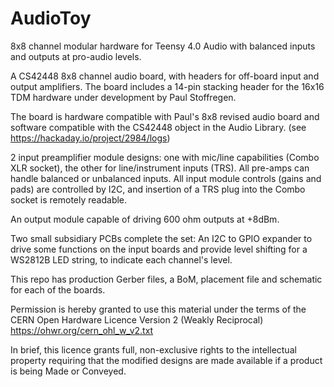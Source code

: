 # AudioToy
8x8 channel modular hardware for Teensy 4.0 Audio with balanced inputs and outputs at pro-audio levels.

A CS42448 8x8 channel audio board, with headers for off-board input and output amplifiers. The board includes a 14-pin stacking header for the 16x16 TDM hardware under development by Paul Stoffregen.

The board is hardware compatible with Paul's 8x8 revised audio board and software compatible with the CS42448 object in the Audio Library. (see https://hackaday.io/project/2984/logs)

2 input preamplifier module designs: one with mic/line capabilities (Combo XLR socket), the other for line/instrument inputs (TRS). All pre-amps can handle balanced or unbalanced inputs.
All input module controls (gains and pads) are controlled by I2C, and insertion of a TRS plug into the Combo socket is remotely readable.

An output module capable of driving 600  ohm outputs at +8dBm.

Two small subsidiary PCBs complete the set: An I2C to GPIO expander to drive some functions on the input boards and provide level shifting for a WS2812B LED string, to indicate each channel's level. 

This repo has production Gerber files, a BoM, placement file and schematic for each of the boards.

Permission is hereby granted to use this material under the terms of the CERN Open Hardware Licence Version 2 (Weakly Reciprocal) https://ohwr.org/cern_ohl_w_v2.txt  

In brief, this licence grants full, non-exclusive rights to the intellectual property requiring that the modified designs are made available if a product is being Made or Conveyed.
